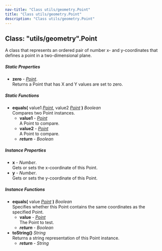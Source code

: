 ```yaml
---
nav-title: "Class utils/geometry.Point"
title: "Class utils/geometry.Point"
description: "Class utils/geometry.Point"
---
```

## Class: "utils/geometry".Point  
A class that represents an ordered pair of number x- and y-coordinates that defines a point in a two-dimensional plane.

##### Static Properties
 - **zero** - [_Point_](../../utils/geometry/Point.md).    
  Returns a Point that has X and Y values are set to zero.

##### Static Functions
 - **equals(** value1 [_Point_](../../utils/geometry/Point.md), value2 [_Point_](../../utils/geometry/Point.md) **)** _Boolean_  
     Compares two Point instances.
   - **value1** - [_Point_](../../utils/geometry/Point.md)  
     A Point to compare.
   - **value2** - [_Point_](../../utils/geometry/Point.md)  
     A Point to compare.
   - _**return**_ - _Boolean_

##### Instance Properties
 - **x** - _Number_.    
  Gets or sets the x-coordinate of this Point.
 - **y** - _Number_.    
  Gets or sets the y-coordinate of this Point.

##### Instance Functions
 - **equals(** value [_Point_](../../utils/geometry/Point.md) **)** _Boolean_  
     Specifies whether this Point contains the same coordinates as the specified Point.
   - **value** - [_Point_](../../utils/geometry/Point.md)  
     The Point to test.
   - _**return**_ - _Boolean_
 - **toString()** _String_  
     Returns a string representation of this Point instance.
   - _**return**_ - _String_